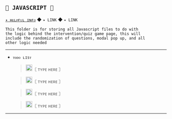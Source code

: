 ## `🌿 JAVASCRIPT 🌿`
[`✦ ʜᴇʟᴘғᴜʟ ɪɴғᴏ`](https://en.wikipedia.org/wiki/JavaScript) ◆ `✦ LINK` ◆ `✦ LINK`

    This folder is for storing all Javascript files to do with  
    the logic behind the intervention/quiz game page, this will 
    include the randomization of questions, modal pop up, and all 
    other logic needed
------
- `ᴛᴏᴅᴏ ʟɪsᴛ`
  
  ><img width="20" src="https://imgur.com/rzRlaDz.png" alt="Icon Image">〘 ᴛʏᴘᴇ ʜᴇʀᴇ 〙
  
  ><img width="20" src="https://imgur.com/rzRlaDz.png" alt="Icon Image">〘 ᴛʏᴘᴇ ʜᴇʀᴇ 〙
  
  ><img width="20" src="https://imgur.com/rzRlaDz.png" alt="Icon Image">〘 ᴛʏᴘᴇ ʜᴇʀᴇ 〙
  
  ><img width="20" src="https://imgur.com/rzRlaDz.png" alt="Icon Image">〘 ᴛʏᴘᴇ ʜᴇʀᴇ 〙

------
